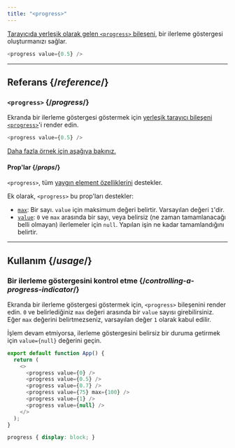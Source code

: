 ```yaml
---
title: "<progress>"
---
```


<Intro>

[Tarayıcıda yerleşik olarak gelen `<progress>` bileşeni](https://developer.mozilla.org/en-US/docs/Web/HTML/Element/progress), bir ilerleme göstergesi oluşturmanızı sağlar.

```js
<progress value={0.5} />
```

</Intro>

<InlineToc />

---

## Referans {/*reference*/}

### `<progress>` {/*progress*/}

Ekranda bir ilerleme göstergesi göstermek için [yerleşik tarayıcı bileşeni `<progress>`](https://developer.mozilla.org/en-US/docs/Web/HTML/Element/progress)'i render edin.

```js
<progress value={0.5} />
```

[Daha fazla örnek için aşağıya bakınız.](#usage)

#### Prop'lar {/*props*/}

`<progress>`, tüm [yaygın element özelliklerini](/reference/react-dom/components/common#common-props) destekler.

Ek olarak, `<progress>` bu prop'ları destekler:

* [`max`](https://developer.mozilla.org/en-US/docs/Web/HTML/Element/progress#attr-max): Bir sayı. `value` için maksimum değeri belirtir. Varsayılan değeri `1`'dir.
* [`value`](https://developer.mozilla.org/en-US/docs/Web/HTML/Element/progress#attr-value): `0` ve `max` arasında bir sayı, veya belirsiz (ne zaman tamamlanacağı belli olmayan) ilerlemeler için `null`. Yapılan işin ne kadar tamamlandığını belirtir.

---

## Kullanım {/*usage*/}

### Bir ilerleme göstergesini kontrol etme {/*controlling-a-progress-indicator*/}

Ekranda bir ilerleme göstergesi göstermek için, `<progress>` bileşenini render edin. `0` ve belirlediğiniz `max` değeri arasında bir `value` sayısı girebilirsiniz. Eğer `max` değerini belirtmezseniz, varsayılan değer `1` olarak kabul edilir.

İşlem devam etmiyorsa, ilerleme göstergesini belirsiz bir duruma getirmek için `value={null}` değerini geçin.

<Sandpack>

```js
export default function App() {
  return (
    <>
      <progress value={0} />
      <progress value={0.5} />
      <progress value={0.7} />
      <progress value={75} max={100} />
      <progress value={1} />
      <progress value={null} />
    </>
  );
}
```

```css
progress { display: block; }
```

</Sandpack>
